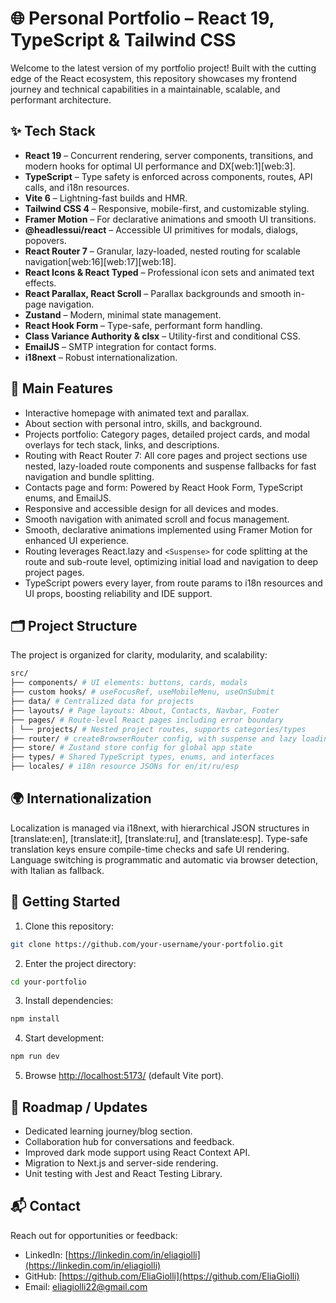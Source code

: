 # 🌐 Personal Portfolio – React 19, TypeScript & Tailwind CSS

Welcome to the latest version of my portfolio project! Built with the cutting edge of the React ecosystem, this repository showcases my frontend journey and technical capabilities in a maintainable, scalable, and performant architecture.

## ✨ Tech Stack

- **React 19** – Concurrent rendering, server components, transitions, and modern hooks for optimal UI performance and DX[web:1][web:3].
- **TypeScript** – Type safety is enforced across components, routes, API calls, and i18n resources.
- **Vite 6** – Lightning-fast builds and HMR.
- **Tailwind CSS 4** – Responsive, mobile-first, and customizable styling.
- **Framer Motion** – For declarative animations and smooth UI transitions.
- **@headlessui/react** – Accessible UI primitives for modals, dialogs, popovers.
- **React Router 7** – Granular, lazy-loaded, nested routing for scalable navigation[web:16][web:17][web:18].
- **React Icons & React Typed** – Professional icon sets and animated text effects.
- **React Parallax, React Scroll** – Parallax backgrounds and smooth in-page navigation.
- **Zustand** – Modern, minimal state management.
- **React Hook Form** – Type-safe, performant form handling.
- **Class Variance Authority & clsx** – Utility-first and conditional CSS.
- **EmailJS** – SMTP integration for contact forms.
- **i18next** – Robust internationalization.

## 🚀 Main Features

- Interactive homepage with animated text and parallax.
- About section with personal intro, skills, and background.
- Projects portfolio: Category pages, detailed project cards, and modal overlays for tech stack, links, and descriptions.
- Routing with React Router 7: All core pages and project sections use nested, lazy-loaded route components and suspense fallbacks for fast navigation and bundle splitting.
- Contacts page and form: Powered by React Hook Form, TypeScript enums, and EmailJS.
- Responsive and accessible design for all devices and modes.
- Smooth navigation with animated scroll and focus management.
- Smooth, declarative animations implemented using Framer Motion for enhanced UI experience.
- Routing leverages React.lazy and `<Suspense>` for code splitting at the route and sub-route level, optimizing initial load and navigation to deep project pages.
- TypeScript powers every layer, from route params to i18n resources and UI props, boosting reliability and IDE support.

## 🗂️ Project Structure

The project is organized for clarity, modularity, and scalability:
```bash
src/
├── components/ # UI elements: buttons, cards, modals
├── custom hooks/ # useFocusRef, useMobileMenu, useOnSubmit
├── data/ # Centralized data for projects
├── layouts/ # Page layouts: About, Contacts, Navbar, Footer
├── pages/ # Route-level React pages including error boundary
│ └── projects/ # Nested project routes, supports categories/types
├── router/ # createBrowserRouter config, with suspense and lazy loading
├── store/ # Zustand store config for global app state
├── types/ # Shared TypeScript types, enums, and interfaces
├── locales/ # i18n resource JSONs for en/it/ru/esp
```

## 🌍 Internationalization

Localization is managed via i18next, with hierarchical JSON structures in [translate:en], [translate:it], [translate:ru], and [translate:esp]. Type-safe translation keys ensure compile-time checks and safe UI rendering. Language switching is programmatic and automatic via browser detection, with Italian as fallback.

## 🔧 Getting Started

1. Clone this repository:
```bash
git clone https://github.com/your-username/your-portfolio.git
```

2. Enter the project directory:
```bash
cd your-portfolio
```

3. Install dependencies:

```bash
npm install
```

4. Start development:

```bash
npm run dev
```

5. Browse [http://localhost:5173/](http://localhost:5173) (default Vite port).

## 🎯 Roadmap / Updates

- Dedicated learning journey/blog section.
- Collaboration hub for conversations and feedback.
- Improved dark mode support using React Context API.
- Migration to Next.js and server-side rendering.
- Unit testing with Jest and React Testing Library.

## 📬 Contact

Reach out for opportunities or feedback:
- LinkedIn: [https://linkedin.com/in/eliagiolli](https://linkedin.com/in/eliagiolli)
- GitHub: [https://github.com/EliaGiolli](https://github.com/EliaGiolli)
- Email: eliagiolli22@gmail.com